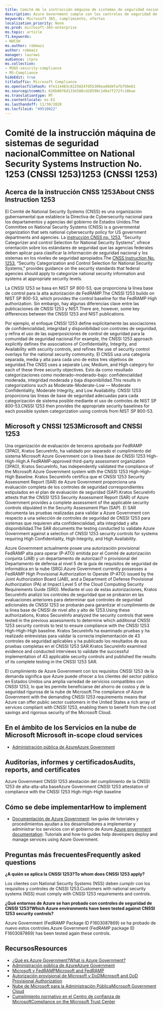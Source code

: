 ```yaml
---
title: Comité de la instrucción máquina de sistemas de seguridad nacional 1253 (CNSSI 1253)
description: Azure Government cumple con los controles de seguridad de CNSSI 1253 para los sistemas gubernamentales de Estados Unidos que requieren alta confidencialidad, alta integridad y alta disponibilidad.
keywords: Microsoft 365, cumplimiento, ofertas
localization_priority: None
ms.prod: microsoft-365-enterprise
ms.topic: article
f1.keywords:
- NOCSH
ms.author: robmazz
author: robmazz
manager: laurawi
audience: itpro
ms.collection:
- M365-security-compliance
- MS-Compliance
hideEdit: true
titleSuffix: Microsoft Compliance
ms.openlocfilehash: 4fe114483c8225824fd55309ea48d4fafb750e61
ms.sourcegitcommit: 626b0076d133e588cd28598c149a7f272fc18bae
ms.translationtype: MT
ms.contentlocale: es-ES
ms.lasthandoff: 11/30/2020
ms.locfileid: "49510022"
---
```

# <a name="committee-on-national-security-systems-instruction-no-1253-cnssi-1253"></a><span data-ttu-id="9bbf7-105">Comité de la instrucción máquina de sistemas de seguridad nacional</span><span class="sxs-lookup"><span data-stu-id="9bbf7-105">Committee on National Security Systems Instruction No.</span></span> <span data-ttu-id="9bbf7-106">1253 (CNSSI 1253)</span><span class="sxs-lookup"><span data-stu-id="9bbf7-106">1253 (CNSSI 1253)</span></span>

## <a name="about-cnss-instruction-1253"></a><span data-ttu-id="9bbf7-107">Acerca de la instrucción CNSS 1253</span><span class="sxs-lookup"><span data-stu-id="9bbf7-107">About CNSS Instruction 1253</span></span>

<span data-ttu-id="9bbf7-108">El Comité de National Security Systems (CNSS) es una organización gubernamental que establece la Directiva de Cybersecurity nacional para los departamentos y agencias del gobierno de Estados Unidos.</span><span class="sxs-lookup"><span data-stu-id="9bbf7-108">The Committee on National Security Systems (CNSS) is a governmental organization that sets national cybersecurity policy for US government departments and agencies.</span></span> <span data-ttu-id="9bbf7-109">La [instrucción CNSS no. 1253](https://www.dss.mil/Portals/69/documents/io/rmf/CNSSI_No1253.pdf), "Security Categorizer and control Selection for National Security Systems", ofrece orientación sobre los estándares de seguridad que las agencias federales deben aplicar para clasificar la información de seguridad nacional y los sistemas en los niveles de seguridad apropiados.</span><span class="sxs-lookup"><span data-stu-id="9bbf7-109">The [CNSS Instruction No. 1253](https://www.dss.mil/Portals/69/documents/io/rmf/CNSSI_No1253.pdf), “Security Categorization and Control Selection for National Security Systems,” provides guidance on the security standards that federal agencies should apply to categorize national security information and systems at appropriate security levels.</span></span>  
  
<span data-ttu-id="9bbf7-110">La CNSSI 1253 se basa en NIST SP 800-53, que proporciona la línea base de control para la alta autorización de FedRAMP.</span><span class="sxs-lookup"><span data-stu-id="9bbf7-110">The CNSSI 1253 builds on NIST SP 800-53, which provides the control baseline for the FedRAMP High authorization.</span></span> <span data-ttu-id="9bbf7-111">Sin embargo, hay algunas diferencias clave entre las publicaciones de CNSSI 1253 y NIST.</span><span class="sxs-lookup"><span data-stu-id="9bbf7-111">There are, however, some key differences between the CNSSI 1253 and NIST publications.</span></span>  
  
<span data-ttu-id="9bbf7-112">Por ejemplo, el enfoque CNSSI 1253 define explícitamente las asociaciones de confidencialidad, integridad y disponibilidad con controles de seguridad, y refina el uso de las superposiciones de control de seguridad para la comunidad de seguridad nacional.</span><span class="sxs-lookup"><span data-stu-id="9bbf7-112">For example, the CNSSI 1253 approach explicitly defines the associations of Confidentiality, Integrity, and Availability with security controls, and refines the use of security control overlays for the national security community.</span></span> <span data-ttu-id="9bbf7-113">El CNSS usa una categoría separada, media y alta para cada uno de estos tres objetivos de seguridad.</span><span class="sxs-lookup"><span data-stu-id="9bbf7-113">The CNSS uses a separate Low, Medium, and High category for each of these three security objectives.</span></span> <span data-ttu-id="9bbf7-114">Esto da como resultado categorizaciones como moderado-moderado-bajo: confidencialidad moderada, integridad moderada y baja disponibilidad.</span><span class="sxs-lookup"><span data-stu-id="9bbf7-114">This results in categorizations such as Moderate-Moderate-Low — Moderate Confidentiality, Moderate Integrity, and Low Availability.</span></span> <span data-ttu-id="9bbf7-115">CNSSI 1253 proporciona las líneas de base de seguridad adecuadas para cada categorización de sistema posible mediante el uso de controles de NIST SP 800-53.</span><span class="sxs-lookup"><span data-stu-id="9bbf7-115">CNSSI 1253 then provides the appropriate security baselines for each possible system categorization using controls from NIST SP 800-53.</span></span>

## <a name="microsoft-and-cnssi-1253"></a><span data-ttu-id="9bbf7-116">Microsoft y CNSSI 1253</span><span class="sxs-lookup"><span data-stu-id="9bbf7-116">Microsoft and CNSSI 1253</span></span>

<span data-ttu-id="9bbf7-117">Una organización de evaluación de terceros aprobada por FedRAMP (3PAO), Kratos SecureInfo, ha validado por separado el cumplimiento del sistema Microsoft Azure Government con la línea base de CNSSI 1253 High-High-High.</span><span class="sxs-lookup"><span data-stu-id="9bbf7-117">A FedRAMP-approved third-party assessment organization (3PAO), Kratos SecureInfo, has independently validated the compliance of the Microsoft Azure Government system with the CNSSI 1253 High-High-High Baseline.</span></span> <span data-ttu-id="9bbf7-118">Kratos SecureInfo certifica que el CNSSI 1253 Security Assessment Report (SAR) de Azure Government proporciona una evaluación completa de los controles de seguridad correspondientes estipulados en el plan de evaluación de seguridad (SAP).</span><span class="sxs-lookup"><span data-stu-id="9bbf7-118">Kratos SecureInfo attests that the CNSSI 1253 Security Assessment Report (SAR) of Azure Government provides a complete assessment of the applicable security controls stipulated in the Security Assessment Plan (SAP).</span></span> <span data-ttu-id="9bbf7-119">El SAR documenta las pruebas realizadas para validar a Azure Government con respecto a una selección de controles de seguridad de CNSSI 1253 para sistemas que requieren alta confidencialidad, alta integridad y alta disponibilidad.</span><span class="sxs-lookup"><span data-stu-id="9bbf7-119">The SAR documents the testing conducted to validate Azure Government against a selection of CNSSI 1253 security controls for systems requiring High Confidentiality, High Integrity, and High Availability.</span></span>  
  
<span data-ttu-id="9bbf7-120">Azure Government actualmente posee una autorización provisional FedRAMP alta para operar (P-ATO) emitida por el Comité de autorización conjunta (JAB) y un departamento de autorizaci? n provisional del Departamento de defensa al nivel 5 de la guía de requisitos de seguridad de informática en la nube (SRG).</span><span class="sxs-lookup"><span data-stu-id="9bbf7-120">Azure Government currently possesses a FedRAMP High Provisional Authorization to Operate (P-ATO) issued by the Joint Authorization Board (JAB), and a Department of Defense Provisional Authorization (PA) at Impact Level 5 of the Cloud Computing Security Requirements Guide (SRG).</span></span> <span data-ttu-id="9bbf7-121">Mediante el uso de estas autorizaciones, Kratos SecureInfo analizó los controles de seguridad que se probaron en las evaluaciones anteriores para determinar qué controles de seguridad adicionales de CNSSI 1253 se probarán para garantizar el cumplimiento de la línea base de CNSSI de nivel alto y alto de 1253.</span><span class="sxs-lookup"><span data-stu-id="9bbf7-121">Using these authorizations, Kratos SecureInfo analyzed the security controls that were tested in the previous assessments to determine which additional CNSSI 1253 security controls to test to ensure compliance with the CNSSI 1253 High-High-High baseline.</span></span> <span data-ttu-id="9bbf7-122">Kratos SecureInfo ha examinado pruebas y ha realizado entrevistas para validar la correcta implementación de 43 controles de seguridad aplicables y ha publicado los resultados de sus pruebas completas en el CNSSI 1253 SAR.</span><span class="sxs-lookup"><span data-stu-id="9bbf7-122">Kratos SecureInfo examined evidence and conducted interviews to validate the successful implementation of 43 applicable security controls and published the results of its complete testing in the CNSSI 1253 SAR.</span></span>  
  
<span data-ttu-id="9bbf7-123">El cumplimiento de Azure Government con los requisitos CNSSI 1253 de la demanda significa que Azure puede ofrecer a los clientes del sector público en Estados Unidos una amplia variedad de servicios compatibles con CNSSI 1253, lo que les permite beneficiarse del ahorro de costos y de la seguridad rigurosa de la nube de Microsoft.</span><span class="sxs-lookup"><span data-stu-id="9bbf7-123">The compliance of Azure Government with the demanding CNSSI 1253 requirements means that Azure can offer public sector customers in the United States a rich array of services compliant with CNSSI 1253, enabling them to benefit from the cost savings and rigorous security of the Microsoft Cloud.</span></span>

## <a name="microsoft-in-scope-cloud-services"></a><span data-ttu-id="9bbf7-124">En el ámbito de los Servicios en la nube de Microsoft </span><span class="sxs-lookup"><span data-stu-id="9bbf7-124">Microsoft in-scope cloud services</span></span>

- [<span data-ttu-id="9bbf7-125">Administración pública de Azure</span><span class="sxs-lookup"><span data-stu-id="9bbf7-125">Azure Government</span></span>](https://aka.ms/AzureCompliance)

## <a name="audits-reports-and-certificates"></a><span data-ttu-id="9bbf7-126">Auditorías, informes y certificados</span><span class="sxs-lookup"><span data-stu-id="9bbf7-126">Audits, reports, and certificates</span></span>

<span data-ttu-id="9bbf7-127">Azure Government CNSSI 1253 atestación del cumplimiento de la CNSSI 1253 de alta-alta-alta base</span><span class="sxs-lookup"><span data-stu-id="9bbf7-127">Azure Government CNSSI 1253 attestation of compliance with the CNSSI 1253 High-High-High baseline</span></span>

## <a name="how-to-implement"></a><span data-ttu-id="9bbf7-128">Cómo se debe implementar</span><span class="sxs-lookup"><span data-stu-id="9bbf7-128">How to implement</span></span>

- <span data-ttu-id="9bbf7-129">[Documentación de Azure Government](https://docs.microsoft.com/azure/azure-government/): las guías de tutoriales y procedimientos ayudan a los desarrolladores a implementar y administrar los servicios con el gobierno de Azure.</span><span class="sxs-lookup"><span data-stu-id="9bbf7-129">[Azure government documentation](https://docs.microsoft.com/azure/azure-government/): Tutorials and how-to guides help developers deploy and manage services using Azure Government.</span></span>

## <a name="frequently-asked-questions"></a><span data-ttu-id="9bbf7-130">Preguntas más frecuentes</span><span class="sxs-lookup"><span data-stu-id="9bbf7-130">Frequently asked questions</span></span>

<span data-ttu-id="9bbf7-131">**¿A quién se aplica la CNSSI 1253?**</span><span class="sxs-lookup"><span data-stu-id="9bbf7-131">**To whom does CNSSI 1253 apply?**</span></span>

<span data-ttu-id="9bbf7-132">Los clientes con National Security Systems (NSS) deben cumplir con los requisitos y controles de CNSSI 1253.</span><span class="sxs-lookup"><span data-stu-id="9bbf7-132">Customers with national security systems (NSS) must comply with CNSSI 1253 requirements and controls.</span></span>

<span data-ttu-id="9bbf7-133">**¿Qué entornos de Azure se han probado con controles de seguridad de CNSSI 1253?**</span><span class="sxs-lookup"><span data-stu-id="9bbf7-133">**Which Azure environments have been tested against CNSSI 1253 security controls?**</span></span>

<span data-ttu-id="9bbf7-134">Azure Government (FedRAMP Package ID F1603087869) se ha probado de nuevo estos controles.</span><span class="sxs-lookup"><span data-stu-id="9bbf7-134">Azure Government (FedRAMP package ID F1603087869) has been tested again these controls.</span></span>

## <a name="resources"></a><span data-ttu-id="9bbf7-135">Recursos</span><span class="sxs-lookup"><span data-stu-id="9bbf7-135">Resources</span></span>

- [<span data-ttu-id="9bbf7-136">¿Qué es Azure Government?</span><span class="sxs-lookup"><span data-stu-id="9bbf7-136">What is Azure Government?</span></span>](https://docs.microsoft.com/azure/azure-government/documentation-government-welcome)
- [<span data-ttu-id="9bbf7-137">Administración pública de Azure</span><span class="sxs-lookup"><span data-stu-id="9bbf7-137">Azure Government</span></span>](https://aka.ms/Azure-Government)
- [<span data-ttu-id="9bbf7-138">Microsoft y FedRAMP</span><span class="sxs-lookup"><span data-stu-id="9bbf7-138">Microsoft and FedRAMP</span></span>](offering-fedramp.md)
- [<span data-ttu-id="9bbf7-139">Autorización provisional de Microsoft y DoD</span><span class="sxs-lookup"><span data-stu-id="9bbf7-139">Microsoft and DoD Provisional Authorization</span></span>](offering-DoD-DISA-L2-L4-L5.md)
- [<span data-ttu-id="9bbf7-140">Nube de Microsoft para la Administración Pública</span><span class="sxs-lookup"><span data-stu-id="9bbf7-140">Microsoft Government Cloud</span></span>](https://www.microsoft.com/enterprise/government)
- [<span data-ttu-id="9bbf7-141">Cumplimiento normativo en el Centro de confianza de Microsoft</span><span class="sxs-lookup"><span data-stu-id="9bbf7-141">Compliance on the Microsoft Trust Center</span></span>](https://www.microsoft.com/trust-center/compliance/compliance-overview)
